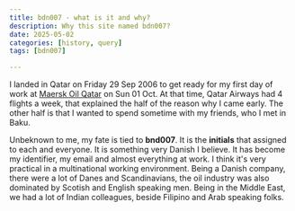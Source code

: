 ```yaml
---
title: bdn007 - what is it and why?
description: Why this site named bdn007?
date: 2025-05-02
categories: [history, query]
tags: [bdn007]

---
```


I landed in Qatar on Friday 29 Sep 2006 to get ready for my first day of work at [Maersk Oil Qatar](https://x.com/maerskoilqatar) on Sun 01 Oct. At that time, Qatar Airways had 4 flights a week, that explained the half of the reason why I came early. The other half is that I wanted to spend sometime with my friends, who I met in Baku. 

Unbeknown to me, my fate is tied to <strong>bnd007</strong>. It is the <strong>initials</strong> that assigned to each and everyone. It is something very Danish I believe. It has become my identifier, my email and almost everything at work. I think it's very practical in a multinational working environment. Being a Danish company, there were a lot of Danes and Scandinavians, the oil industry was also dominated by Scotish and English speaking men. Being in the Middle East, we had a lot of Indian colleagues, beside Filipino and Arab speaking folks. 
